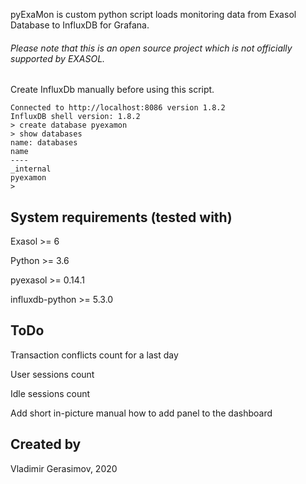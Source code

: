 pyExaMon is custom python script loads monitoring data from Exasol Database to InfluxDB for Grafana.


###### Please note that this is an open source project which is *not officially supported* by EXASOL.

Create InfluxDb manually before using this script.


```
Connected to http://localhost:8086 version 1.8.2
InfluxDB shell version: 1.8.2
> create database pyexamon
> show databases
name: databases
name
----
_internal
pyexamon
>
```


## System requirements (tested with)
Exasol >= 6

Python >= 3.6

pyexasol >= 0.14.1

influxdb-python >= 5.3.0


## ToDo
Transaction conflicts count for a last day

User sessions count

Idle sessions count

Add short in-picture manual how to add panel to the dashboard


## Created by
Vladimir Gerasimov, 2020
